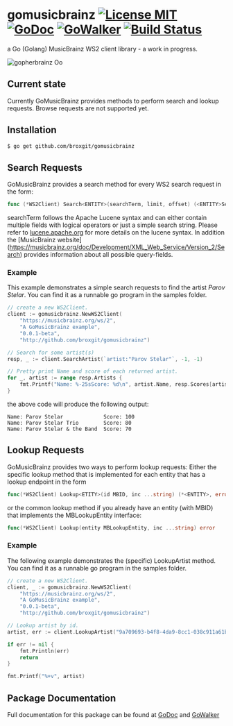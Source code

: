 # gomusicbrainz [![License MIT](http://img.shields.io/badge/License-MIT-lightgrey.svg?style=flat-square)](http://opensource.org/licenses/MIT) [![GoDoc](http://img.shields.io/badge/api-Godoc-blue.svg?style=flat-square)](https://godoc.org/github.com/broxgit/gomusicbrainz) [![GoWalker](http://img.shields.io/badge/api-GoWalker-green.svg?style=flat-square)](https://gowalker.org/github.com/broxgit/gomusicbrainz) [![Build Status](http://img.shields.io/travis/michiwend/gomusicbrainz.svg?style=flat-square)](https://travis-ci.org/michiwend/gomusicbrainz) 

a Go (Golang) MusicBrainz WS2 client library - a work in progress.

![gopherbrainz Oo](https://raw.githubusercontent.com/michiwend/gomusicbrainz/master/misc/gopherbrainz.png)

## Current state
Currently GoMusicBrainz provides methods to perform search and lookup requests. Browse requests are not supported yet.

## Installation
```bash
$ go get github.com/broxgit/gomusicbrainz
```

## Search Requests
GoMusicBrainz provides a search method for every WS2 search request in the form:
```Go
func (*WS2Client) Search<ENTITY>(searchTerm, limit, offset) (<ENTITY>SearchResponse, error)
```
searchTerm follows the Apache Lucene syntax and can either contain multiple
fields with logical operators or just a simple search string. Please refer to
[lucene.apache.org](https://lucene.apache.org/core/4_3_0/queryparser/org/apache/lucene/queryparser/classic/package-summary.html#package_description)
for more details on the lucene syntax. In addition the
[MusicBrainz website] (https://musicbrainz.org/doc/Development/XML_Web_Service/Version_2/Search)
provides information about all possible query-fields.

### Example
This example demonstrates a simple search requests to find the artist
*Parov Stelar*. You can find it as a runnable go program in the samples folder.
```Go
// create a new WS2Client.
client := gomusicbrainz.NewWS2Client(
    "https://musicbrainz.org/ws/2",
    "A GoMusicBrainz example",
    "0.0.1-beta",
    "http://github.com/broxgit/gomusicbrainz")

// Search for some artist(s)
resp, _ := client.SearchArtist(`artist:"Parov Stelar"`, -1, -1)

// Pretty print Name and score of each returned artist.
for _, artist := range resp.Artists {
    fmt.Printf("Name: %-25sScore: %d\n", artist.Name, resp.Scores[artist])
}
```
the above code will produce the following output:
```
Name: Parov Stelar             Score: 100
Name: Parov Stelar Trio        Score: 80
Name: Parov Stelar & the Band  Score: 70
```

## Lookup Requests
GoMusicBrainz provides two ways to perform lookup requests: Either the specific
lookup method that is implemented for each entity that has a lookup endpoint in
the form
```Go
func(*WS2Client) Lookup<ETITY>(id MBID, inc ...string) (*<ENTITY>, error)
```
or the common lookup method if you already have an entity (with MBID) that
implements the MBLookupEntity interface:
```Go
func(*WS2Client) Lookup(entity MBLookupEntity, inc ...string) error
```

### Example
The following example demonstrates the (specific) LookupArtist method. You can
find it as a runnable go program in the samples folder.

```Go
// create a new WS2Client.
client, _ := gomusicbrainz.NewWS2Client(
    "https://musicbrainz.org/ws/2",
    "A GoMusicBrainz example",
    "0.0.1-beta",
    "http://github.com/broxgit/gomusicbrainz")

// Lookup artist by id.
artist, err := client.LookupArtist("9a709693-b4f8-4da9-8cc1-038c911a61be")

if err != nil {
    fmt.Println(err)
    return
}

fmt.Printf("%+v", artist)
```

## Package Documentation
Full documentation for this package can be found at
[GoDoc](https://godoc.org/github.com/broxgit/gomusicbrainz)
and  [GoWalker](https://gowalker.org/github.com/broxgit/gomusicbrainz)
